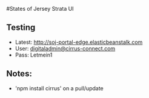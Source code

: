 #States of Jersey Strata UI

## Testing
+ Latest: http://soj-portal-edge.elasticbeanstalk.com 
+ User: digitaladmin@cirrus-connect.com
+ Pass: Letmein1

## Notes: 
+ 'npm install cirrus' on a pull/update
